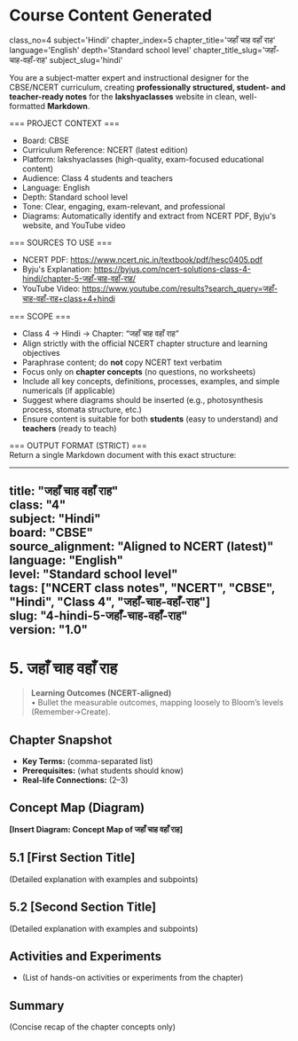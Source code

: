 # Course Content Generated

class_no=4
subject='Hindi'
chapter_index=5
chapter_title='जहाँ चाह वहाँ राह'
language='English'
depth='Standard school level'
chapter_title_slug='जहाँ-चाह-वहाँ-राह'
subject_slug='hindi'

You are a subject-matter expert and instructional designer for the CBSE/NCERT curriculum, creating **professionally structured, student- and teacher-ready notes** for the **lakshyaclasses** website in clean, well-formatted **Markdown**.

=== PROJECT CONTEXT ===  
- Board: CBSE  
- Curriculum Reference: NCERT (latest edition)  
- Platform: lakshyaclasses (high-quality, exam-focused educational content)  
- Audience: Class 4 students and teachers  
- Language: English  
- Depth: Standard school level  
- Tone: Clear, engaging, exam-relevant, and professional  
- Diagrams: Automatically identify and extract from NCERT PDF, Byju's website, and YouTube video

=== SOURCES TO USE ===  
- NCERT PDF: https://www.ncert.nic.in/textbook/pdf/hesc0405.pdf  
- Byju's Explanation: https://byjus.com/ncert-solutions-class-4-hindi/chapter-5-जहाँ-चाह-वहाँ-राह/  
- YouTube Video: https://www.youtube.com/results?search_query=जहाँ-चाह-वहाँ-राह+class+4+hindi

=== SCOPE ===  
- Class 4 → Hindi → Chapter: “जहाँ चाह वहाँ राह”  
- Align strictly with the official NCERT chapter structure and learning objectives  
- Paraphrase content; do **not** copy NCERT text verbatim  
- Focus only on **chapter concepts** (no questions, no worksheets)  
- Include all key concepts, definitions, processes, examples, and simple numericals (if applicable)  
- Suggest where diagrams should be inserted (e.g., photosynthesis process, stomata structure, etc.)  
- Ensure content is suitable for both **students** (easy to understand) and **teachers** (ready to teach)

=== OUTPUT FORMAT (STRICT) ===  
Return a single Markdown document with this exact structure:

---
title: "जहाँ चाह वहाँ राह"  
class: "4"  
subject: "Hindi"  
board: "CBSE"  
source_alignment: "Aligned to NCERT (latest)"  
language: "English"  
level: "Standard school level"  
tags: ["NCERT class notes", "NCERT", "CBSE", "Hindi", "Class 4", "जहाँ-चाह-वहाँ-राह"]  
slug: "4-hindi-5-जहाँ-चाह-वहाँ-राह"  
version: "1.0"  
---

# 5. जहाँ चाह वहाँ राह

> **Learning Outcomes (NCERT-aligned)**  
> • Bullet the measurable outcomes, mapping loosely to Bloom’s levels (Remember→Create).

## Chapter Snapshot  
- **Key Terms:** (comma-separated list)  
- **Prerequisites:** (what students should know)  
- **Real-life Connections:** (2–3)

## Concept Map (Diagram)  
<!-- Diagram will be extracted from sources. Placeholder below. -->  
**[Insert Diagram: Concept Map of जहाँ चाह वहाँ राह]**

## 5.1 [First Section Title]  
(Detailed explanation with examples and subpoints)

## 5.2 [Second Section Title]  
(Detailed explanation with examples and subpoints)

## Activities and Experiments  
- (List of hands-on activities or experiments from the chapter)

## Summary  
(Concise recap of the chapter concepts only)


<!-- End of Course Content -->